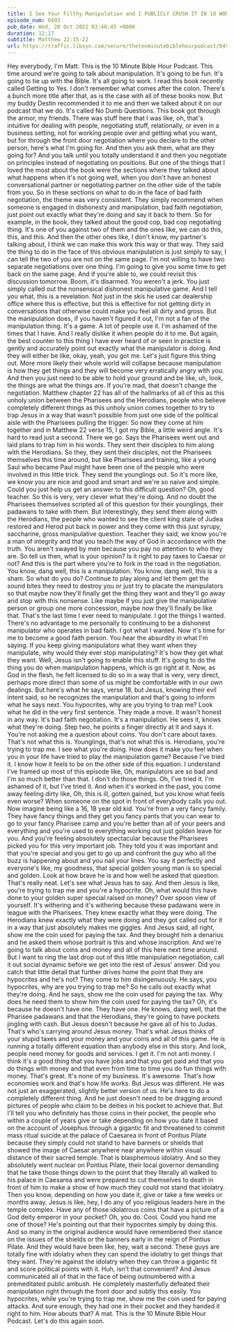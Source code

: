 ```yaml
---
title: I See Your Filthy Manipulation and I PUBLICLY CRUSH IT IN 18 WORDS
episode_num: 0493
pub_date: Wed, 20 Oct 2021 03:48:45 +0000
duration: 12:17
subtitle: Matthew 22:15-22
url: https://traffic.libsyn.com/secure/thetenminutebiblehourpodcast/0493_-_I_See_Your_Filthy_Manipulation_and_I_PUBLICLY_CRUSH_IT_IN_18_WORDS.mp3
---
```


 Hey everybody, I'm Matt. This is the 10 Minute Bible Hour Podcast. This time around we're going to talk about manipulation. It's going to be fun. It's going to tie up with the Bible. It's all going to work. I read this book recently called Getting to Yes. I don't remember what comes after the colon. There's a bunch more title after that, as is the case with all of these books now. But my buddy Destin recommended it to me and then we talked about it on our podcast that we do. It's called No Dumb Questions. This book got through the armor, my friends. There was stuff here that I was like, oh, that's intuitive for dealing with people, negotiating stuff, relationally, or even in a business setting, not for working people over and getting what you want, but for through the front door negotiation where you declare to the other person, here's what I'm going for. And then you ask them, what are they going for? And you talk until you totally understand it and then you negotiate on principles instead of negotiating on positions. But one of the things that I loved the most about the book were the sections where they talked about what happens when it's not going well, when you don't have an honest conversational partner or negotiating partner on the other side of the table from you. So in these sections on what to do in the face of bad faith negotiation, the theme was very consistent. They simply recommend when someone is engaged in dishonesty and manipulation, bad faith negotiation, just point out exactly what they're doing and say it back to them. So for example, in the book, they talked about the good cop, bad cop negotiating thing. It's one of you against two of them and the ones like, we can do this, this, and this. And then the other ones like, I don't know, my partner's talking about, I think we can make this work this way or that way. They said the thing to do in the face of this obvious manipulation is just simply to say, I can tell the two of you are not on the same page. I'm not willing to have two separate negotiations over one thing. I'm going to give you some time to get back on the same page. And if you're able to, we could revisit this discussion tomorrow. Boom, it's disarmed. You weren't a jerk. You just simply called out the nonsensical dishonest manipulative game. And I tell you what, this is a revelation. Not just in the skis he used car dealership office where this is effective, but this is effective for not getting dirty in conversations that otherwise could make you feel all dirty and gross. But the manipulation does, if you haven't figured it out, I'm not a fan of the manipulation thing. It's a game. A lot of people use it. I'm ashamed of the times that I have. And I really dislike it when people do it to me. But again, the best counter to this thing I have ever heard of or seen in practice is gently and accurately point out exactly what the manipulator is doing. And they will either be like, okay, yeah, you got me. Let's just figure this thing out. More more likely their whole world will collapse because manipulation is how they get things and they will become very erratically angry with you. And then you just need to be able to hold your ground and be like, uh, look, the things are what the things are. If you're mad, that doesn't change the negotiation. Matthew chapter 22 has all of the hallmarks of all of this as this unholy union between the Pharisees and the Herodians, people who believe completely different things as this unholy union comes together to try to trap Jesus in a way that wasn't possible from just one side of the political aisle with the Pharisees pulling the trigger. So now they come at him together and in Matthew 22 verse 15, I got my Bible, a little weird angle. It's hard to read just a second. There we go. Says the Pharisees went out and laid plans to trap him in his words. They sent their disciples to him along with the Herodians. So they, they sent their disciples, not the Pharisees themselves this time around, but like Pharisees and training, like a young Saul who became Paul might have been one of the people who were involved in this little trick. They send the younglings out. So it's more like, we know you are nice and good and smart and we're so naive and simple. Could you just help us get an answer to this difficult question? Oh, good teacher. So this is very, very clever what they're doing. And no doubt the Pharisees themselves scripted all of this question for their younglings, their padawans to take with them. But interestingly, they send them along with the Herodians, the people who wanted to see the client king state of Judea restored and Herod put back in power and they come with this just syrupy, saccharine, gross manipulative question. Teacher they said, we know you're a man of integrity and that you teach the way of God in accordance with the truth. You aren't swayed by men because you pay no attention to who they are. So tell us then, what is your opinion? Is it right to pay taxes to Caesar or not? And this is the part where you're to fork in the road in the negotiation. You know, dang well, this is a manipulation. You know, dang well, this is a sham. So what do you do? Continue to play along and let them get the sound bites they need to destroy you or just try to placate the manipulators so that maybe now they'll finally get the thing they want and they'll go away and stop with this nonsense. Like maybe if you just give the manipulative person or group one more concession, maybe now they'll finally be like that. That's the last time I ever need to manipulate. I got the things I wanted. There's no advantage to me personally to continuing to be a dishonest manipulator who operates in bad faith. I got what I wanted. Now it's time for me to become a good faith person. You hear the absurdity in what I'm saying. If you keep giving manipulators what they want when they manipulate, why would they ever stop manipulating? It's how they get what they want. Well, Jesus isn't going to enable this stuff. It's going to do the thing you do when manipulation happens, which is go right at it. Now, as God in the flesh, he felt licensed to do so in a way that is very, very direct, perhaps more direct than some of us might be comfortable with in our own dealings. But here's what he says, verse 18, but Jesus, knowing their evil intent said, so he recognizes the manipulation and that's going to inform what he says next. You hypocrites, why are you trying to trap me? Look what he did in the very first sentence. They made a move. It wasn't honest in any way. It's bad faith negotiation. It's a manipulation. He sees it, knows what they're doing. Step two, he points a finger directly at it and says it. You're not asking me a question about coins. You don't care about taxes. That's not what this is. Younglings, that's not what this is. Herodians, you're trying to trap me. I see what you're doing. How does it make you feel when you in your life have tried to play the manipulation game? Because I've tried it. I know how it feels to be on the other side of this equation. I understand I've framed up most of this episode like, Oh, manipulators are so bad and I'm so much better than that. I don't do those things. Oh, I've tried it. I'm ashamed of it, but I've tried it. And when it's worked in the past, you come away feeling dirty like, Oh, this is ill, gotten gained, but you know what feels even worse? When someone on the spot in front of everybody calls you out. Now imagine being like a 16, 18 year old kid. You're from a very fancy family. They have fancy things and they get you fancy pants that you can wear to go to your fancy Pharisee camp and you're better than all of your peers and everything and you're used to everything working out just golden leave for you. And you're feeling absolutely spectacular because the Pharisees picked you for this very important job. They told you it was important and that you're special and you get to go up and confront the guy who all the buzz is happening about and you nail your lines. You say it perfectly and everyone's like, my goodness, that special golden young man is so special and golden. Look at how brave he is and how well he asked that question. That's really neat. Let's see what Jesus has to say. And then Jesus is like, you're trying to trap me and you're a hypocrite. Oh, what would this have done to your golden super special raised on money? Over spoon view of yourself. It's withering and it's withering because these padawans were in league with the Pharisees. They knew exactly what they were doing. The Herodians knew exactly what they were doing and they got called out for it in a way that just absolutely makes me giggles. And Jesus said, all right, show me the coin used for paying the tax. And they brought him a denarius and he asked them whose portrait is this and whose inscription. And we're going to talk about coins and money and all of this here next time around. But I want to ring the last drop out of this little manipulation negotiation, call it out social dynamic before we get into the rest of Jesus' answer. Did you catch that little detail that further drives home the point that they are hypocrites and he's not? They come to him disingenuously. He says, you hypocrites, why are you trying to trap me? So he calls out exactly what they're doing. And he says, show me the coin used for paying the tax. Why does he need them to show him the coin used for paying the tax? Oh, it's because he doesn't have one. They have one. He knows, dang well, that the Pharisee padawans and that the Herodians, they're going to have pockets jingling with cash. But Jesus doesn't because he gave all of his to Judas. That's who's carrying around Jesus money. That's what Jesus thinks of your stupid taxes and your money and your coins and all of this game. He is running a totally different equation than anybody else in this story. And look, people need money for goods and services. I get it. I'm not anti money. I think it's a good thing that you have jobs and that you get paid and that you do things with money and that even from time to time you do fun things with money. That's great. It's none of my business. It's awesome. That's how economies work and that's how life works. But Jesus was different. He was not just an exaggerated, slightly better version of us. He's here to do a completely different thing. And he just doesn't need to be dragging around pictures of people who claim to be deities in his pocket to achieve that. But I'll tell you who definitely has those coins in their pocket, the people who within a couple of years give or take depending on how you date it based on the account of Josephus through a gigantic fit and threatened to commit mass ritual suicide at the palace of Caesarea in front of Pontius Pilate because they simply could not stand to have banners or shields that showed the image of Caesar anywhere near anywhere within visual distance of their sacred temple. That is blasphemous idolatry. And so they absolutely went nuclear on Pontius Pilate, their local governor demanding that he take those things down to the point that they literally all walked to his palace in Caesarea and were prepared to cut themselves to death in front of him to make a show of how much they could not stand that idolatry. Then you know, depending on how you date it, give or take a few weeks or months away. Jesus is like, hey, I do any of you religious leaders here in the temple complex. Have any of those idolatrous coins that have a picture of a God deity emperor in your pocket? Oh, you do. Cool. Could you hand me one of those? He's pointing out that their hypocrites simply by doing this. And so many in the original audience would have remembered their stance on the issues of the shields or the banners early in the reign of Pontius Pilate. And they would have been like, hey, wait a second. These guys are totally fine with idolatry when they can spend the idolatry to get things that they want. They're against the idolatry when they can throw a gigantic fit and score political points with it. Huh, isn't that convenient? And Jesus communicated all of that in the face of being outnumbered with a premeditated public ambush. He completely masterfully defeated their manipulation right through the front door and subtly this easily. You hypocrites, while you're trying to trap me, show me the coin used for paying attacks. And sure enough, they had one in their pocket and they handed it right to him. How abouts that? A mat. This is the 10 Minute Bible Hour Podcast. Let's do this again soon.
